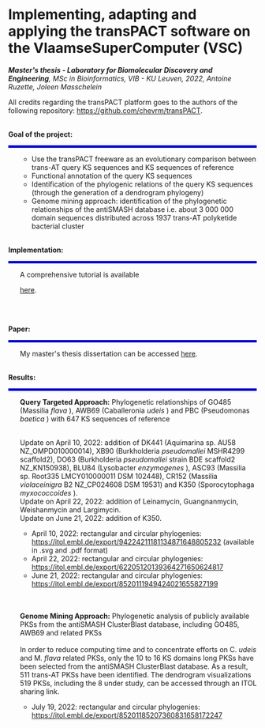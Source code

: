 # Implementing, adapting and applying the transPACT software on the VlaamseSuperComputer (VSC)
<i> <b>Master's thesis - Laboratory for Biomolecular Discovery and Engineering</b>, MSc in Bioinformatics, VIB - KU Leuven, 2022, Antoine Ruzette, Joleen Masschelein</i>

All credits regarding the transPACT platform goes to the authors of the following repository: https://github.com/chevrm/transPACT.
<br><br>

**Goal of the project:** 
<hr style="border:2px solid blue">
<ul>
  
  - Use the transPACT freeware as an evolutionary comparison between trans-AT query KS sequences and KS sequences of reference
  - Functional annotation of the query KS sequences 
  - Identification of the phylogenic relations of the query KS sequences (through the generation of a dendrogram phylogeny)
  - Genome mining approach: identification of the phylogenetic relationships of the antiSMASH database i.e. about 3 000 000 domain sequences distributed across 1937 trans-AT polyketide bacterial cluster 
  <br><br>
  
</ul>

**Implementation:**
<hr style="border:2px solid blue">

<ul>
  A comprehensive tutorial is available <p> <a href="https://antoineruzy.github.io/BDE-transPACT-implementation/docs/TransPACT%20tutorial.html" target="_blank">here</a>.</p>
  <br><br>  
</ul>

**Paper:**
<hr style="border:2px solid blue">

<ul> 
  My master's thesis dissertation can be accessed <a href="https://antoineruzy.github.io/BDE-transPACT-implementation/docs/paper/Ruzette,%20Masschelein,%202022.pdf">here</a>.
  <br><br>
</ul>

<b> Results: </b>
<hr style="border:2px solid blue">

<ul> <b>Query Targeted Approach:</b> Phylogenetic relationships of GO485 (Massilia <i> flava </i>), AWB69 (Caballeronia <i> udeis </i>) and PBC (Pseudomonas <i> baetica </i>) with 647 KS sequences of reference <br><br>

Update on April 10, 2022: addition of DK441 (Aquimarina sp. AU58 NZ_OMPD010000014), XB90 (Burkholderia <i> pseudomallei </i> MSHR4299 scaffold2), DO63 (Burkholderia <i> pseudomallei </i> strain BDE scaffold2 NZ_KN150938), BLU84 (Lysobacter <i> enzymogenes </i>), ASC93 (Massilia sp. Root335 LMCY010000011 DSM 102448), CR152 (Massilia <i> violaceinigra </i> B2 NZ_CP024608 DSM 19531) and K350 (Sporocytophaga <i> myxococcoides </i>). 
<br>Update on April 22, 2022: addition of Leinamycin, Guangnanmycin, Weishanmycin and Largimycin. 
<br>Update on June 21, 2022: addition of K350. 

- April 10, 2022: rectangular and circular phylogenies: https://itol.embl.de/export/94224211181134871648805232 (available in .svg and .pdf format) 
- April 22, 2022: rectangular and circular phylogenies: https://itol.embl.de/export/62205120139364271650624817
- June 21, 2022: rectangular and circular phylogenies: https://itol.embl.de/export/8520111949424021655827199 <br><br><br>

<b>Genome Mining Approach:</b> Phylogenetic analysis of publicly available PKSs from the antiSMASH ClusterBlast database, including GO485, AWB69 and related PKSs 
<br><br>
In order to reduce computing time and to concentrate efforts on C. <i> udeis </i> and M. <i> flava </i> related PKSs, only the 10 to 16 KS domains long PKSs have been selected from the antiSMASH ClusterBlast database. As a result, 511 trans-AT PKSs have been identified. The dendrogram visualizations 519 PKSs, including the 8 under study, can be accessed through an ITOL sharing link. 

- July 19, 2022: rectangular and circular phylogenies: https://itol.embl.de/export/85201185207360831658172247 
</ul>
